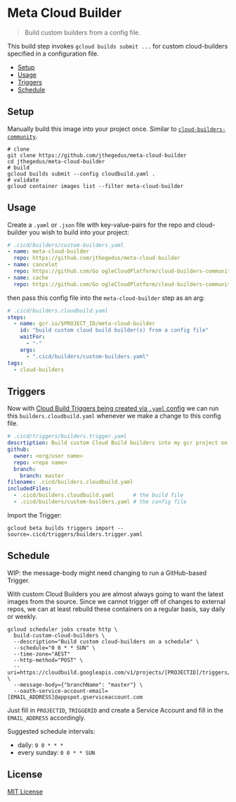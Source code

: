 # Meta Cloud Builder

> Build custom builders from a config file.

This build step invokes `gcloud builds submit ...` for custom cloud-builders specified in a configuration file.

* [Setup](#setup)
* [Usage](#usage)
* [Triggers](#triggers)
* [Schedule](#schedule)

## Setup

Manually build this image into your project once. Similar to [`cloud-builders-community`](https://github.com/GoogleCloudPlatform/cloud-builders-community#build-the-build-step-from-source/).

```shell
# clone
git clone https://github.com/jthegedus/meta-cloud-builder
cd jthegedus/meta-cloud-builder
# build
gcloud builds submit --config cloudbuild.yaml .
# validate
gcloud container images list --filter meta-cloud-builder
```

## Usage

Create a `.yaml` or `.json` file with key-value-pairs for the repo and cloud-builder you wish to build into your project:

```yaml
# .cicd/builders/custom-builders.yaml
- name: meta-cloud-builder
  repo: https://github.com/jthegedus/meta-cloud-builder
- name: cancelot
  repo: https://github.com/Go ogleCloudPlatform/cloud-builders-community
- name: cache
  repo: https://github.com/Go ogleCloudPlatform/cloud-builders-community
```

then pass this config file into the `meta-cloud-builder` step as an arg:

```yaml
# .cicd/builders.cloudbuild.yaml
steps:
  - name: gcr.io/$PROJECT_ID/meta-cloud-builder
    id: "build custom cloud build builder(s) from a config file"
    waitFor:
      - "-"
    args:
      - ".cicd/builders/custom-builders.yaml"
tags:
  - cloud-builders
```

## Triggers

Now with [Cloud Build Triggers being created via `.yaml` config](https://cloud.google.com/blog/products/devops-sre/cloud-build-brings-advanced-cicd-capabilities-to-github) we can run this `builders.cloudbuild.yaml` whenever we make a change to this config file.

```yaml
# .cicd/triggers/builders.trigger.yaml
descrtiption: Build custom Cloud Build builders into my gcr project on change
github:
  owner: <org/user name>
  repo: <repo name>
  branch:
    branch: master
filename: .cicd/builders.cloudbuild.yaml
includedFiles:
  - .cicd/builders.cloudbuild.yaml      # the build file
  - .cicd/builders/custom-builders.yaml # the config file
```

Import the Trigger:

```shell
gcloud beta builds triggers import --source=.cicd/triggers/builders.trigger.yaml
```

## Schedule

WIP: the message-body might need changing to run a GitHub-based Trigger.

With custom Cloud Builders you are almost always going to want the latest images from the source. Since we cannot trigger off of changes to external repos, we can at least rebuild these containers on a regular basis, say daily or weekly.

```shell
gcloud scheduler jobs create http \
  build-custom-cloud-builders \
  --description="Build custom cloud-builders on a schedule" \
  --schedule="0 0 * * SUN" \
  --time-zone="AEST"
  --http-method="POST" \
  --uri=https://cloudbuild.googleapis.com/v1/projects/[PROJECTID]/triggers/[TRIGGERID]:run \
  --message-body={"branchName": "master"} \
  --oauth-service-account-email=[EMAIL_ADDRESS]@appspot.gserviceaccount.com
```

Just fill in `PROJECTID`, `TRIGGERID` and create a Service Account and fill in the `EMAIL_ADDRESS` accordingly.

Suggested schedule intervals:
- daily: `0 0 * * *`
- every sunday: `0 0 * * SUN`

## License

[MIT License](https://github.com/jthegedus/meta-cloud-builder/blob/master/LICENSE)
